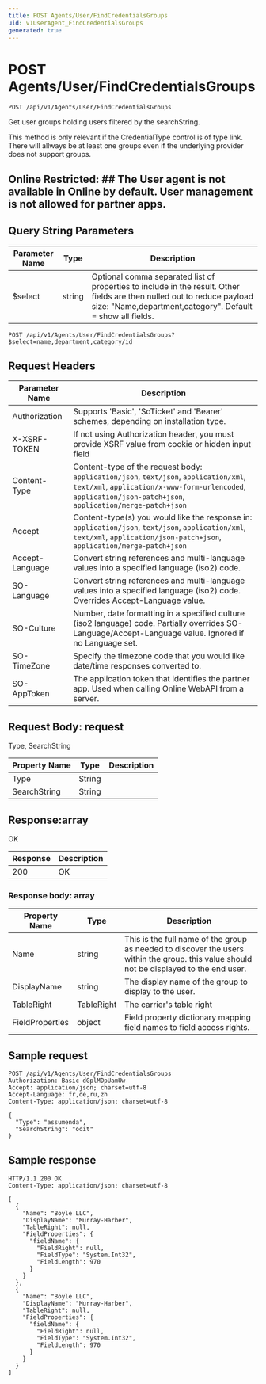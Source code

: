 ```yaml
---
title: POST Agents/User/FindCredentialsGroups
uid: v1UserAgent_FindCredentialsGroups
generated: true
---
```


# POST Agents/User/FindCredentialsGroups

```http
POST /api/v1/Agents/User/FindCredentialsGroups
```

Get user groups holding users filtered by the searchString.


This method is only relevant if the CredentialType control is of type link.  There will allways be at least one groups even if the underlying provider does not support groups.


## Online Restricted: ## The User agent is not available in Online by default. User management is not allowed for partner apps.






## Query String Parameters

| Parameter Name | Type |  Description |
|----------------|------|--------------|
| $select | string |  Optional comma separated list of properties to include in the result. Other fields are then nulled out to reduce payload size: "Name,department,category". Default = show all fields. |

```http
POST /api/v1/Agents/User/FindCredentialsGroups?$select=name,department,category/id
```


## Request Headers

| Parameter Name | Description |
|----------------|-------------|
| Authorization  | Supports 'Basic', 'SoTicket' and 'Bearer' schemes, depending on installation type. |
| X-XSRF-TOKEN   | If not using Authorization header, you must provide XSRF value from cookie or hidden input field |
| Content-Type | Content-type of the request body: `application/json`, `text/json`, `application/xml`, `text/xml`, `application/x-www-form-urlencoded`, `application/json-patch+json`, `application/merge-patch+json` |
| Accept         | Content-type(s) you would like the response in: `application/json`, `text/json`, `application/xml`, `text/xml`, `application/json-patch+json`, `application/merge-patch+json` |
| Accept-Language | Convert string references and multi-language values into a specified language (iso2) code. |
| SO-Language | Convert string references and multi-language values into a specified language (iso2) code. Overrides Accept-Language value. |
| SO-Culture | Number, date formatting in a specified culture (iso2 language) code. Partially overrides SO-Language/Accept-Language value. Ignored if no Language set. |
| SO-TimeZone | Specify the timezone code that you would like date/time responses converted to. |
| SO-AppToken | The application token that identifies the partner app. Used when calling Online WebAPI from a server. |

## Request Body: request 

Type, SearchString 

| Property Name | Type |  Description |
|----------------|------|--------------|
| Type | String |  |
| SearchString | String |  |

## Response:array

OK

| Response | Description |
|----------------|-------------|
| 200 | OK |

### Response body: array

| Property Name | Type |  Description |
|----------------|------|--------------|
| Name | string | This is the full name of the group as needed to discover the users within the group.  this value should not be displayed to the end user. |
| DisplayName | string | The display name of the group to display to the user. |
| TableRight | TableRight | The carrier's table right |
| FieldProperties | object | Field property dictionary mapping field names to field access rights. |

## Sample request

```http!
POST /api/v1/Agents/User/FindCredentialsGroups
Authorization: Basic dGplMDpUamUw
Accept: application/json; charset=utf-8
Accept-Language: fr,de,ru,zh
Content-Type: application/json; charset=utf-8

{
  "Type": "assumenda",
  "SearchString": "odit"
}
```

## Sample response

```http_
HTTP/1.1 200 OK
Content-Type: application/json; charset=utf-8

[
  {
    "Name": "Boyle LLC",
    "DisplayName": "Murray-Harber",
    "TableRight": null,
    "FieldProperties": {
      "fieldName": {
        "FieldRight": null,
        "FieldType": "System.Int32",
        "FieldLength": 970
      }
    }
  },
  {
    "Name": "Boyle LLC",
    "DisplayName": "Murray-Harber",
    "TableRight": null,
    "FieldProperties": {
      "fieldName": {
        "FieldRight": null,
        "FieldType": "System.Int32",
        "FieldLength": 970
      }
    }
  }
]
```